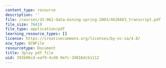 ```yaml
---
content_type: resource
description: ''
file: /courses/15-062-data-mining-spring-2003/4626663_transcript.pdf
file_size: 76419
file_type: application/pdf
learning_resource_types: []
license: https://creativecommons.org/licenses/by-nc-sa/4.0/
ocw_type: OCWFile
resourcetype: Document
title: 3play pdf file
uid: 392b08cd-eaf9-4cd8-9efc-3d816dcb1112
---
```

